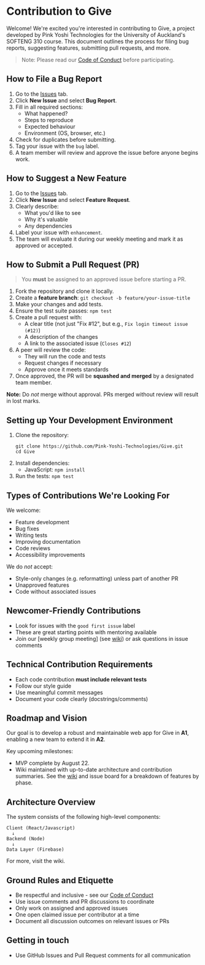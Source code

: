 # Contribution to Give
Welcome! We're excited you're interested in contributing to Give, a project developed by Pink Yoshi Technologies for the University of Auckland's SOFTENG 310 course. This document outlines the process for filing bug reports, suggesting features, submitting pull requests, and more.

> Note: Please read our [Code of Conduct](./CODE_OF_CONDUCT.md) before participating.

## How to File a Bug Report
1. Go to the [Issues](./issues) tab.
2. Click **New Issue** and select **Bug Report**.
3. Fill in all required sections:
   * What happened?
   * Steps to reproduce
   * Expected behaviour
   * Environment (OS, browser, etc.)
4. Check for duplicates before submitting.
5. Tag your issue with the `bug` label.
6. A team member will review and approve the issue before anyone begins work.

## How to Suggest a New Feature
1. Go to the [Issues](./issues) tab.
2. Click **New Issue** and select **Feature Request**.
3. Clearly describe:
   * What you'd like to see
   * Why it's valuable
   * Any dependencies
4. Label your issue with `enhancement`.
5. The team will evaluate it during our weekly meeting and mark it as approved or accepted.

## How to Submit a Pull Request (PR)
> You **must** be assigned to an approved issue before starting a PR.
1. Fork the repository and clone it locally.
2. Create a **feature branch**:
   `git checkout -b feature/your-issue-title`
3. Make your changes and add tests.
4. Ensure the test suite passes:
   `npm test`
5. Create a pull request with:
   * A clear title (not just "Fix #12", but e.g., `Fix login timeout issue (#12)`)
   * A description of the changes
   * A link to the associated issue (`Closes #12`)
6. A peer will review the code:
   * They will run the code and tests
   * Request changes if necessary
   * Approve once it meets standards
7. Once approved, the PR will be **squashed and merged** by a designated team member.

**Note:** Do _not_ merge without approval. PRs merged without review will result in lost marks.

## Setting up Your Development Environment
1. Clone the repository:
   ```
   git clone https://github.com/Pink-Yoshi-Technologies/Give.git
   cd Give
   ```
2. Install dependencies:
   * JavaScript: `npm install`
3. Run the tests:
   `npm test`

## Types of Contributions We're Looking For
We welcome:
* Feature development
* Bug fixes
* Writing tests
* Improving documentation
* Code reviews
* Accessibility improvements

We do _not_ accept:
* Style-only changes (e.g. reformatting) unless part of another PR
* Unapproved features
* Code without associated issues

## Newcomer-Friendly Contributions
* Look for issues with the `good first issue` label
* These are great starting points with mentoring available
* Join our [weekly group meeting] (see [wiki](../../wiki)) or ask questions in issue comments

## Technical Contribution Requirements
* Each code contribution **must include relevant tests**
* Follow our style guide
* Use meaningful commit messages
* Document your code clearly (docstrings/comments)

## Roadmap and Vision
Our goal is to develop a robust and maintainable web app for Give in **A1**, enabling a new team to extend it in **A2**.

Key upcoming milestones:
* MVP complete by August 22.
* Wiki maintained with up-to-date architecture and contribution summaries.
See the [wiki](../../wiki) and issue board for a breakdown of features by phase.

## Architecture Overview
The system consists of the following high-level components:
```
Client (React/Javascript)
  ↓
Backend (Node)
  ↓
Data Layer (Firebase)
```
For more, visit the wiki.

## Ground Rules and Etiquette
* Be respectful and inclusive - see our [Code of Conduct](./CODE_OF_CONDUCT.md)
* Use issue comments and PR discussions to coordinate
* Only work on assigned and approved issues
* One open claimed issue per contributor at a time
* Document all discussion outcomes on relevant issues or PRs

## Getting in touch
* Use GitHub Issues and Pull Request comments for all communication
